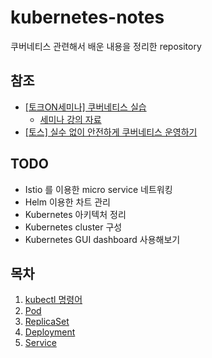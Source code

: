 # kubernetes-notes

쿠버네티스 관련해서 배운 내용을 정리한 repository

## 참조
* [[토크ON세미나] 쿠버네티스 실습](https://www.youtube.com/watch?v=G0-VoHbunks&list=PL9mhQYIlKEhdTu31zyb_QelQMaqFGgASA&index=6&ab_channel=SKplanetTacademySKplanetTacademy)
    * [세미나 강의 자료](https://github.com/subicura/workshop-k8s-basic)
* [[토스] 실수 없이 안전하게 쿠버네티스 운영하기](https://toss.im/slash-21/sessions/1-5)

## TODO
* Istio 를 이용한 micro service 네트워킹
* Helm 이용한 차트 관리
* Kubernetes 아키텍처 정리
* Kubernetes cluster 구성
* Kubernetes GUI dashboard 사용해보기

## 목차

1. [kubectl 명령어](./kubectl/kubectl.md)
2. [Pod](./pod/pod.md)
3. [ReplicaSet](./replicaset/replicaset.md)
4. [Deployment](./deployment/deployment.md)
5. [Service](./service/service.md)